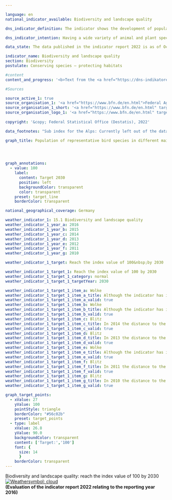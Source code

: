 ```yaml
---

language: en    
national_indicator_available: Biodiversity and landscape quality    

dns_indicator_definition: The indicator shows the development of population numbers for 51&nbsp;selected bird species in the form of an index.    

dns_indicator_intention: Having a wide variety of animal and plant species is a fundamental prerequisite for a healthy natural environment and an important foundation for human life. To preserve biodiversity and simultaneously safeguard quality of life for humans, the provisional goal of the German Government is an index value of 100&nbsp;by 2030&nbsp;– a target that was originally meant to be achieved by 2015. This target value is currently being reviewed as part of a research project and may be amended in future on the basis of new findings.    

data_state: The data published in the indicator report 2022 is as of Oct 31 2022. The data shown on this platform is updated regularly, so that more current data may be available online than published in the <a href="https://dns-indikatoren.de/assets/publications/reports/en/2022.pdf">indicator report 2022</a>.    

indicator_name: Biodiversity and landscape quality    
section: Biodiversity    
postulate: Conserving species – protecting habitats    

#content     
content_and_progress: '<b>Text from the <a href="https://dns-indikatoren.de/assets/publications/reports/en/2021.pdf">Indicator Report 2021&nbsp;</a></b><br><br>Other species besides birds rely on landscapes with intact, sustainably used habitats, which means that the indicator also indirectly reflects the development of many other species in the landscape and the sustainability of land use.<br><br>The calculations for this indicator are based on changes in the populations of 51&nbsp;bird species, which together represent the most important types of landscape and habitat in Germany: ten species each for the sub-indicators farmland, settlements, inland waters, and coasts and seas, as well as eleven species for forests. The Alpine landscape is not currently taken into account, because of uncertainty of data.<br><br>The population size of each species is calculated annually from the results of bird-monitoring programmes by the Federation of German Avifaunists in cooperation with the Federal Agency for Nature Conservation and is expressed in relation to the target population size. The target value for each species is defined by a panel of experts. The historical values for 1970&nbsp;and 1975&nbsp;are reconstructed.<br><br>Each sub-indicator represents the arithmetic mean of the degrees of success achieved across the 10&nbsp;or 11&nbsp;selected avian species. The overall indicator is derived from a weighted summation of the sub-indicators. The weighting relates to the proportion of German territory which each main habitat or landscape type covers. On a provisional basis, the target values for the sub-indicators and the overall indicator have been applied unchanged to the 2030&nbsp;target year.<br><br>In 1990, the indicator for biodiversity and landscape quality was significantly lower than the reconstructed values for 1970&nbsp;and 1975. The indicator value stagnated over the last ten reporting years (2006-2016), reaching 70.5% of the target value in 2016&nbsp;compared with 70.2% in 2006. If this trend continues, the goal for 2030&nbsp;will not be achieved.<br><br>During the same period, however, the sub-indicators for the various types of habitat did not follow uniform trajectories. The farmland and coasts and seas sub-indicators fell during the last ten reporting years, to 60.5% and 58.0% of their target values in 2016&nbsp;respectively. The equivalent values in 2006&nbsp;were 68.0% for farmland and 63.2% for coasts and seas.<br><br>In contrast, the forest, settlement and inland-waters sub-indicators moved in a positive direction over the last ten reporting years. The forest sub-indicator reached 87.5% of its target value in 2016, compared with 78.6% in 2006. The settlement sub-indicator rose from 65.1% in 2006&nbsp;to 75.5% in 2016. The figure for inland waters was 75.0% of the target value in 2016, compared with 63.1% in 2006.'    

#Sources    

source_active_1: true
source_organisation_1: '<a href="https://www.bfn.de/en.html">Federal Agency for Nature Conservation</a>'
source_organisation_1_short: '<a href="https://www.bfn.de/en.html" target="_blank">Federal Agency for Nature Conservation</a>'
source_organisation_logo_1: '<a href="https://www.bfn.de/en.html" target="_blank"><img src="https://dnsUpgradeEnvironment.github.io/dns-indicators/public/OrgImgEn/bfn.png" alt="Federal Agency for Nature Conservation" title=" Click here to visit the homepage of the organizationFederal Agency for Nature Conservation" style="height:60px; width:148px; border: transparent"/></a>'
    
copyright: '&copy; Federal Statistical Office (Destatis), 2022'    

data_footnotes: "Sub index for the Alps: Currently left out of the data set.<br>• The indicator will not be updated beyond 2016.<br>• As part of a research project the indicator will be revised and the target value adjusted."    

graph_title: Population of representative bird species in different main habitats and landscape types    

    


graph_annotations:
  - value: 100
    label:
      content: Target 2030
      position: left
      backgroundColor: transparent
      color: transparent
    preset: target_line
    borderColor: transparent        

national_geographical_coverage: Germany    

weather_indicator_1: 15.1 Biodiversity and landscape quality
weather_indicator_1_year_a: 2016
weather_indicator_1_year_b: 2015
weather_indicator_1_year_c: 2014
weather_indicator_1_year_d: 2013
weather_indicator_1_year_e: 2012
weather_indicator_1_year_f: 2011
weather_indicator_1_year_g: 2010

weather_indicator_1_target: Reach the index value of 100&nbsp;by 2030

weather_indicator_1_target_1: Reach the index value of 100 by 2030
weather_indicator_1_target_1_category: normal
weather_indicator_1_target_1_targetYear: 2030

weather_indicator_1_target_1_item_a: Wolke
weather_indicator_1_target_1_item_a_title: Although the indicator has in 2016 been moving in the desired direction toward the target, if the trend had to continued, the target would have been missed in the target year by more than 20% of the difference between the target value and the value at that time.
weather_indicator_1_target_1_item_a_valid: true
weather_indicator_1_target_1_item_b: Wolke
weather_indicator_1_target_1_item_b_title: Although the indicator has in 2015 been moving in the desired direction toward the target, if the trend had to continued, the target would have been missed in the target year by more than 20% of the difference between the target value and the value at that time.
weather_indicator_1_target_1_item_b_valid: true
weather_indicator_1_target_1_item_c: Blitz
weather_indicator_1_target_1_item_c_title: In 2014 the distance to the target was constantly high or had increased. Thus, the indicator did not develop in the desired direction.
weather_indicator_1_target_1_item_c_valid: true
weather_indicator_1_target_1_item_d: Blitz
weather_indicator_1_target_1_item_d_title: In 2013 the distance to the target was constantly high or had increased. Thus, the indicator did not develop in the desired direction.
weather_indicator_1_target_1_item_d_valid: true
weather_indicator_1_target_1_item_e: Wolke
weather_indicator_1_target_1_item_e_title: Although the indicator has in 2012 been moving in the desired direction toward the target, if the trend had to continued, the target would have been missed in the target year by more than 20% of the difference between the target value and the value at that time.
weather_indicator_1_target_1_item_e_valid: true
weather_indicator_1_target_1_item_f: Blitz
weather_indicator_1_target_1_item_f_title: In 2011 the distance to the target was constantly high or had increased. Thus, the indicator did not develop in the desired direction.
weather_indicator_1_target_1_item_f_valid: true
weather_indicator_1_target_1_item_g: Blitz
weather_indicator_1_target_1_item_g_title: In 2010 the distance to the target was constantly high or had increased. Thus, the indicator did not develop in the desired direction.
weather_indicator_1_target_1_item_g_valid: true    

graph_target_points:
  - xValue: 27
    yValue: 100
    pointStyle: triangle
    borderColor: "#56c02b"
    preset: target_points
  - type: label
    xValue: 26.8
    yValue: 90.0
    backgroundColor: transparent
    content: ['Target:','100']
    font: {
      size: 14
      }
    borderColor: transparent    
---
```



<div>
  <div class="my-header">
    <label class="default">Biodiversity and landscape quality: reach the index value of 100&nbsp;by 2030
      <a href="https://dnsUpgradeEnvironment.github.io/dns-indicators/en/status"><img src="https://g205sdgs.github.io/sdg-indicators/public/Wettersymbole/Wolke.png" title="Although the indicator has in 2016 been moving in the desired direction toward the target, if the trend had to continued, the target would have been missed in the target year by more than 20% of the difference between the target value and the value at that time." alt="Weathersymbol: cloud"/>
      </a>
    </label>
  </div>
</div>
<div class="my-header-note">
  <label class="default"><b>(Evaluation of the indicator report 2022 relating to the reporting year 2016)
  </b></label>
</div>